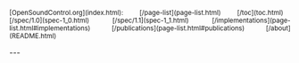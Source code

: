 <p align="justify">
<small>
[OpenSoundControl.org](index.html):  &nbsp;
[/page-list](page-list.html) &nbsp;
[/toc](toc.html) &nbsp;
[/spec/1.0](spec-1_0.html) &nbsp;
[/spec/1.1](spec-1_1.html) &nbsp;
[/implementations](page-list.html#implementations) &nbsp;
[/publications](page-list.html#publications) &nbsp;
[/about](README.html)
</small>
</p>
---
